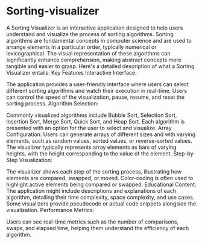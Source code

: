 # Sorting-visualizer
A Sorting Visualizer is an interactive application designed to help users understand and visualize the process of sorting algorithms. Sorting algorithms are fundamental concepts in computer science and are used to arrange elements in a particular order, typically numerical or lexicographical. The visual representation of these algorithms can significantly enhance comprehension, making abstract concepts more tangible and easier to grasp. Here's a detailed description of what a Sorting Visualizer entails: Key Features Interactive Interface:

The application provides a user-friendly interface where users can select different sorting algorithms and watch their execution in real-time. Users can control the speed of the visualization, pause, resume, and reset the sorting process. Algorithm Selection:

Commonly visualized algorithms include Bubble Sort, Selection Sort, Insertion Sort, Merge Sort, Quick Sort, and Heap Sort. Each algorithm is presented with an option for the user to select and visualize. Array Configuration: Users can generate arrays of different sizes and with varying elements, such as random values, sorted values, or reverse-sorted values. The visualizer typically represents array elements as bars of varying heights, with the height corresponding to the value of the element. Step-by-Step Visualization:

The visualizer shows each step of the sorting process, illustrating how elements are compared, swapped, or moved. Color-coding is often used to highlight active elements being compared or swapped. Educational Content: The application might include descriptions and explanations of each algorithm, detailing their time complexity, space complexity, and use cases. Some visualizers provide pseudocode or actual code snippets alongside the visualization. Performance Metrics:

Users can see real-time metrics such as the number of comparisons, swaps, and elapsed time, helping them understand the efficiency of each algorithm.
